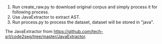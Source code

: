 1. Run create_raw.py to download original corpus and simply process it for following process.
2. Use JavaExtractor to extract AST.
3. Run process.py to process the dataset, dataset will be stored in "java".

The JavaExtractor from https://github.com/tech-srl/code2seq/tree/master/JavaExtractor.